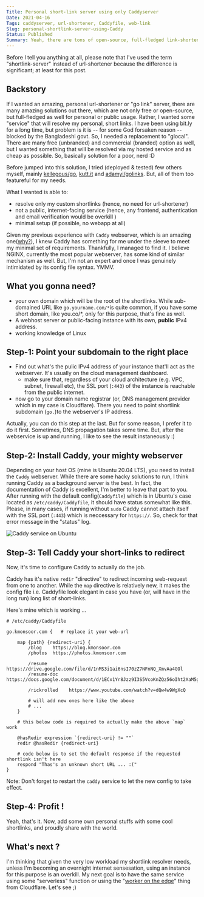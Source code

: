 ```yaml
---
Title: Personal short-link server using only Caddyserver
Date: 2021-04-16
Tags: caddyserver, url-shortener, Caddyfile, web-link
Slug: personal-shortlink-server-using-Caddy
Status: Published
Summary: Yeah, there are tons of open-source, full-fledged link-shorteners. But, none were exactly what I wanted. Hence, the minimal approach only ulitizing the amazing webserver, `Caddy`. Here, we go ...
---
```


Before I tell you anything at all, please note that I've used the term "shortlink-server" instead of url-shortener because the difference is significant; at least for this post.

Backstory
---------
If I wanted an amazing, personal url-shortener or "go link" server, there are many amazing solutions out there, which are not only free or open-source, but full-fledged as well for personal or public usage. Rather, I wanted some "service" that will resolve my personal, short links. I have been using bit.ly for a long time, but problem is it is -- for some God forsaken reason -- blocked by the Bangladeshi govt. So, I needed a replacement to "glocal".
There are many free (unbranded) and commercial (branded) option as well, but I wanted something that will be resolved via my hosted service and as cheap as possible. So, basically solution for a poor, nerd :D

Before jumped into this solution, I tried (deployed & tested) few others myself, mainly [kellegous/go](https://github.com/kellegous/go), [kutt.it](kutt.it) and [adamyi/golinks](https://github.com/adamyi/golinks). But, all of them too featureful for my needs. 

What I wanted is able to:  

 * resolve only my custom shortlinks (hence, no need for url-shortener)
 * not a public, internet-facing service (hence, any frontend, authentication and email verification would be overkill )
 * minimal setup (if possible, no webapp at all)

Given my previous experience with `Caddy` webserver, which is an amazing one([why?](https://caddyserver.com/docs/)), I knew Caddy has something for me under the sleeve to meet my minimal set of requirements. Thankfully, I managed to find it.
I believe NGINX, currently the most popular webserver, has some kind of similar mechanism as well. But, I'm not an expert and once I was genuinely intimidated by its config file syntax. YMMV.

What you gonna need?
--------------------

 * your own domain which will be the root of the shortlinks. While sub-domained URL like `go.yourname.com/*`is quite common, if you have some short domain, like you.co/*, only for this purpose, that's fine as well.
 * A webhost server or public-facing instance with its own, **public** IPv4 address.
 * working knowledge of Linux


Step-1: Point your subdomain to the right place
-----------------------------------------------

 * Find out what's the pulic IPv4 address of your instance that'll act as the webserver. It's usually on the cloud management dashboard.
    * make sure that, regardless of your cloud architecture (e.g. VPC, subnet, firewall etc), the SSL port (`:443`) of the instance is reachable from the public internet.
 * now go to your domain name registrar (or, DNS management provider which in my case is Cloudflare). There you need to point shortlink subdomain (`go.`)to the webserver's IP address.

Actually, you can do this step at the last. But for some reason, I prefer it to do it first. Sometimes, DNS propagation takes some time. But, after the webservice is up and running, I like to see the result instaneously :)

Step-2: Install Caddy, your mighty webserver
--------------------------------------------
Depending on your host OS (mine is Ubuntu 20.04 LTS), you need to install the `Caddy` webserver. While there are some hacky solutions to run, I think running Caddy as a background server is the best.
In fact, the documentation of Caddy is excellent, I'm better to leave that part to you. After running with the default config(`Caddyfile`) which is in Ubuntu's case located as `/etc/caddy/Caddyfile`, it should have status somewhat like this. Please, in many cases, if running without `sudo` Caddy cannot attach itself with the SSL port (`:443`) which is neccessary for `https://`.  So, check for that error message in the "status" log.

![Caddy service on Ubuntu](https://i.imgur.com/cfS5nvZ.png?1)


Step-3: Tell Caddy your short-links to redirect
-----------------------------------------------
Now, it's time to configure Caddy to actually do the job.

Caddy has it's native `redir` "directive" to redirect incoming web-request from one to another. While the `map` directive is relatively new, it makes the config file i.e. Caddyfile look elegant in case you have (or, will have in the long run) long list of short-links.


Here's mine which is working ...  


```
# /etc/caddy/Caddyfile

go.kmonsoor.com {   # replace it your web-url

    map {path} {redirect-uri} {
        /blog    https://blog.kmonsoor.com
        /photos  https://photos.kmonsoor.com

        /resume     https://drive.google.com/file/d/1nMS3i1ai6nsI70zZ7NFnNQ_XmvAa4GOl
        /resume-doc https://docs.google.com/document/d/1ECx1Yr8Jzz9I3S5VcoKnZQz56oIht2XaM5gSNetcWag

        /rickrolled    https://www.youtube.com/watch?v=dQw4w9WgXcQ
        
        # will add new ones here like the above
        # ...
    }

    # this below code is required to actually make the above `map` work

    @hasRedir expression `{redirect-uri} != ""`
    redir @hasRedir {redirect-uri}

    # code below is to set the default response if the requested shortlink isn't here
    respond "Thas's an unknown short URL ... :("  
}
```

Note: Don't forget to restart the `caddy` service to let the new config to take effect.

Step-4: Profit !
----------------
Yeah, that's it. Now, add some own personal stuffs with some cool shortlinks, and proudly share with the world.


What's next ?
-------------
I'm thinking that given the very low workload my shortlink resolver needs, unless I'm becoming an overnight internet sensesation, using an instance for this purpose is an overkill. My next goal is to have the same service using some "serverless" function or using the "[worker on the edge](https://developers.cloudflare.com/workers/examples/redirect)" thing from Cloudflare. Let's see ;)
